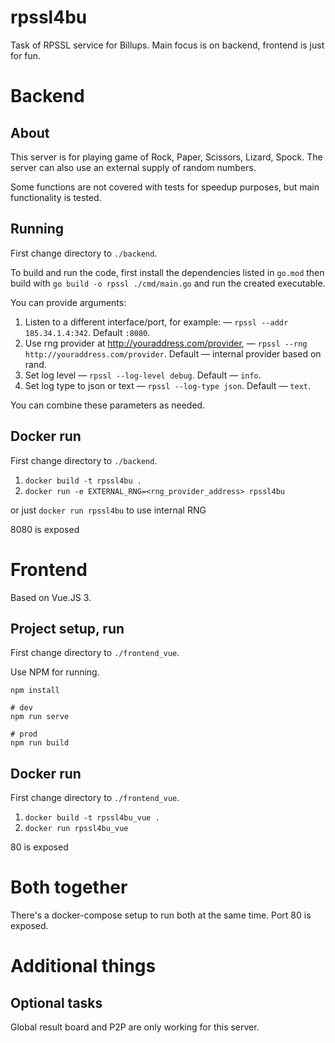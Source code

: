 # rpssl4bu

Task of RPSSL service for Billups.
Main focus is on backend, frontend is just for fun.

# Backend

## About

This server is for playing game of Rock, Paper, Scissors, Lizard, Spock.
The server can also use an external supply of random numbers.

Some functions are not covered with tests for speedup purposes, but main
functionality is tested.

## Running

First change directory to `./backend`.

To build and run the code, first install the dependencies listed in `go.mod`
then build with `go build -o rpssl ./cmd/main.go` and run the created executable.

You can provide arguments:

1. Listen to a different interface/port, for example: — `rpssl --addr 185.34.1.4:342`. Default `:8080`.
2. Use rng provider at http://youraddress.com/provider, — `rpssl --rng http://youraddress.com/provider`. Default — internal provider based on rand.
3. Set log level — `rpssl --log-level debug`. Default — `info`.
4. Set log type to json or text — `rpssl --log-type json`. Default — `text`.

You can combine these parameters as needed.

## Docker run

First change directory to `./backend`.

1. `docker build -t rpssl4bu .`
2. `docker run -e EXTERNAL_RNG=<rng_provider_address> rpssl4bu`

or just `docker run rpssl4bu` to use internal RNG

8080 is exposed

# Frontend

Based on Vue.JS 3.

## Project setup, run

First change directory to `./frontend_vue`.

Use NPM for running.

```
npm install

# dev
npm run serve

# prod
npm run build
```

## Docker run

First change directory to `./frontend_vue`.

1. `docker build -t rpssl4bu_vue .`
2. `docker run rpssl4bu_vue`

80 is exposed

# Both together

There's a docker-compose setup to run both at the same time.
Port 80 is exposed.

# Additional things

## Optional tasks

Global result board and P2P are only working for this server.
